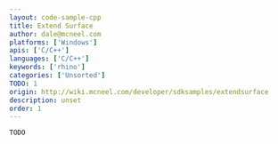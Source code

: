 ```yaml
---
layout: code-sample-cpp
title: Extend Surface
author: dale@mcneel.com
platforms: ['Windows']
apis: ['C/C++']
languages: ['C/C++']
keywords: ['rhino']
categories: ['Unsorted']
TODO: 1
origin: http://wiki.mcneel.com/developer/sdksamples/extendsurface
description: unset
order: 1
---
```


```cpp
TODO
```
